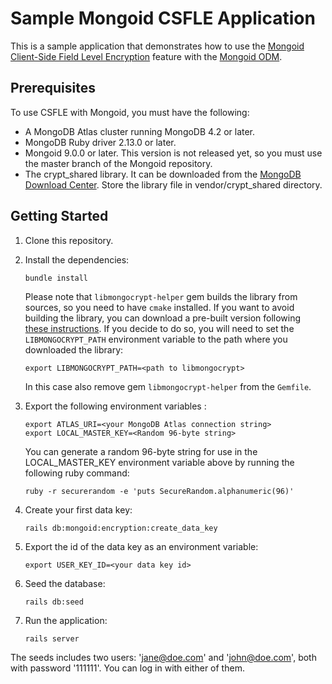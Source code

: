 # Sample Mongoid CSFLE Application

This is a sample application that demonstrates how to use 
the [Mongoid Client-Side Field Level Encryption](https://docs.mongodb.com/ruby-driver/master/tutorials/client-side-encryption/) 
feature with the [Mongoid ODM](https://docs.mongodb.com/mongoid/master/).

## Prerequisites

To use CSFLE with Mongoid, you must have the following:

* A MongoDB Atlas cluster running MongoDB 4.2 or later.
* MongoDB Ruby driver 2.13.0 or later.
* Mongoid 9.0.0 or later. This version is not released yet, so you must use the master branch of the Mongoid repository.
* The crypt_shared library. It can be downloaded from the [MongoDB Download Center](https://www.mongodb.com/try/download/enterprise). Store the library file in vendor/crypt_shared directory.

## Getting Started

1. Clone this repository.
2. Install the dependencies:

   ```shell
   bundle install
   ```
   Please note that `libmongocrypt-helper` gem builds the library from sources, so you need to have `cmake` installed.
   If you want to avoid building the library, you can download a pre-built version following [these instructions](https://www.mongodb.com/docs/manual/core/csfle/reference/libmongocrypt/).
   If you decide to do so, you will need to set the `LIBMONGOCRYPT_PATH` environment variable to the path where you downloaded the library:
    
    ```shell
    export LIBMONGOCRYPT_PATH=<path to libmongocrypt>
    ```

    In this case also remove gem `libmongocrypt-helper` from the `Gemfile`.

3. Export the following environment variables :

   ```shell
   export ATLAS_URI=<your MongoDB Atlas connection string>
   export LOCAL_MASTER_KEY=<Random 96-byte string>
   ```

   You can generate a random 96-byte string for use in the LOCAL_MASTER_KEY environment variable above by running the following ruby command:
   ```shell
   ruby -r securerandom -e 'puts SecureRandom.alphanumeric(96)'
   ```
4. Create your first data key:

   ```shell
   rails db:mongoid:encryption:create_data_key
   ```
5. Export the id of the data key as an environment variable:

   ```shell
   export USER_KEY_ID=<your data key id>
   ```
   
6. Seed the database:

   ```shell
   rails db:seed
   ```
   
7. Run the application:

   ```shell
   rails server
   ```
   
The seeds includes two users: 'jane@doe.com' and 'john@doe.com', both with password '111111'. You can log in with either of them.
